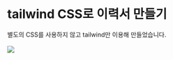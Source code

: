 # tailwind CSS로 이력서 만들기

별도의 CSS를 사용하지 않고 tailwind만 이용해 만들었습니다. <br><br>
[![](https://user-images.githubusercontent.com/102042383/193624152-cbde79b2-bc5d-483a-a430-a49f8a9dcd15.png)](https://yuzomi.github.io/tailwind-practice/)
